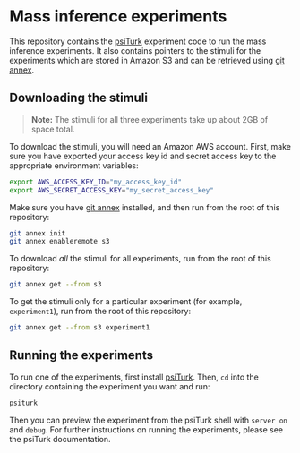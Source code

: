 # Mass inference experiments

This repository contains the [psiTurk](http://psiturk.org) experiment code to
run the mass inference experiments. It also contains pointers to the stimuli for
the experiments which are stored in Amazon S3 and can be retrieved using
[git annex](https://git-annex.branchable.com/).

## Downloading the stimuli

> **Note:** The stimuli for all three experiments take up about 2GB of space
> total.

To download the stimuli, you will need an Amazon AWS account. First, make sure
you have exported your access key id and secret access key to the appropriate
environment variables:

```bash
export AWS_ACCESS_KEY_ID="my_access_key_id"
export AWS_SECRET_ACCESS_KEY="my_secret_access_key"
```

Make sure you have [git annex](https://git-annex.branchable.com/) installed, and
then run from the root of this repository:

```bash
git annex init
git annex enableremote s3
```

To download *all* the stimuli for all experiments, run from the root of this
repository:

```bash
git annex get --from s3
```

To get the stimuli only for a particular experiment (for example,
`experiment1`), run from the root of this repository:

```bash
git annex get --from s3 experiment1
```

## Running the experiments

To run one of the experiments, first install [psiTurk](http://psiturk.org/).
Then, `cd` into the directory containing the experiment you want and run:

```bash
psiturk
```

Then you can preview the experiment from the psiTurk shell with `server on` and
`debug`. For further instructions on running the experiments, please see the
psiTurk documentation.
